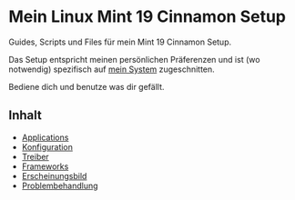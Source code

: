 # Mein Linux Mint 19 Cinnamon Setup

Guides, Scripts und Files für mein Mint 19 Cinnamon Setup.

Das Setup entspricht meinen persönlichen Präferenzen und ist (wo notwendig) spezifisch auf [mein System](http://termbin.com/xnxf) zugeschnitten.

Bediene dich und benutze was dir gefällt.



## Inhalt

+	[Applications](apps/README.md)
+	[Konfiguration](configuration/README.md)
+	[Treiber](drivers/README.md)
+	[Frameworks](frameworks/README.md)
+	[Erscheinungsbild](look/README.md)
+	[Problembehandlung](troubleshooting/README.md)
